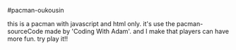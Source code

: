 #pacman-oukousin

this is a pacman with javascript and html only.
it's use the pacman-sourceCode made by 'Coding With Adam'.
and I make that players can have more fun.
try play it!!
